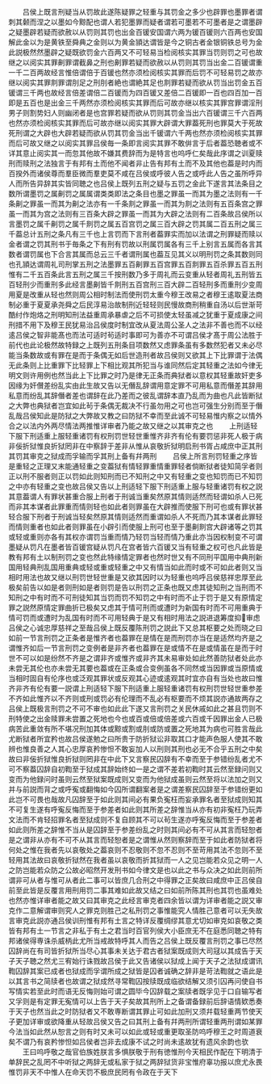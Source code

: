<!-- { "loadSidebar": true } -->
　　吕侯上既言刑疑当从罚故此遂陈疑罪之轻重与其罚金之多少也辟罪也墨罪者谓刺其颡而涅之以墨如今黥配也谓人若犯墨罪而疑者谓若可墨若不可墨者是之谓墨辟之疑墨辟若疑而欲赦以从罚则其罚也出金百锾安国谓六两为锾百锾则六百两也安国解此金以为是黄铁至舜典之金则以为黄金頴达谓皆是今之铜古者金银铜铁总号为金此説极然然墨辟之疑既欲罚金六百两又不可轻易当检阅核实其罪当罚则罚之可也故继之以阅实其罪劓罪谓截鼻之刑也劓罪若疑而欲赦以从罚则其罚当出金二百锾谓重一千二百两故经言惟倍谓倍于百锾也然亦须检阅核实其罪而后罚不可轻易罚之故亦继以阅实其罪剕罪谓刖足之刑刖者絶也谓絶其足也剕罪若疑而欲从罚当出罚金五百锾谓三千两也故经言倍差谓倍二百锾而为四百锾又差倍二百锾即一百也四百加一百即是五百也是出金三千两然亦须检阅核实其罪而后可故亦继以核实其罪宫罪谓淫刑男子则割势妇人则幽闭者是也宫罪若疑而欲从罚则其罚金当出六百锾谓三千六百两也然亦须检阅核实其罪而后可故亦继以阅实其罪大辟谓大罪葢死刑也罪莫大于死故死刑谓之大辟也大辟若疑而欲从罚其罚金当出千锾谓六千两也然亦须检阅核实其罪而后可故又继之以阅实其罪吕侯毎一条即言阅实其罪不敢倂言于后者葢恐聴者或不详其意止阅实其一而忽其他故不嫌其费辞而为是特言也呜呼仁矣哉此序谓之训夏赎刑而赎刑之法独言于有邦有土而他不闻者非止告有邦有土而不及其他也葢是时内而百揆外而诸侯尊而羣臣微而羣吏莫不咸在吕侯或呼彼人告之或呼此人告之虽所呼异人而所告异辞其实皆同聴之也吕侯上既列五刑之疑与五罚之金此下遂言其法条目之数所谓墨罚之属劓罚之属属谓类类即法之条目也墨之罪虽一而其为墨之法则有一千条劓之罪虽一而其为劓之法亦有一千条剕之罪虽一而其为剕之法则有五百条宫之罪虽一而其为宫之法则有三百条大辟之罪虽一而其为大辟之法则有二百条故吕侯所以言墨罚之属千劓罚之属千剕罚之属五百宫罚之属三百大辟之罚其属二百五刑之属三千葢总计五刑之条凡有三千也上言罚而下言刑者葢罪实而加以法谓之刑罪疑而赎以金者谓之罚其刑书于毎条之下有刑有罚故以刑属罚属各有三千上别言五属而各言其数者谓罚属也下合言其属而总云三千者谓刑属也葢互见其义以明刑罚之条其数则同也孔頴达谓周礼司刑掌五刑之法墨罪五百劓罪五百宫罪五百剕罪五百杀罪五百五刑惟有二千五百条此言五刑之属三千按刑数乃多于周礼而云变重从轻者周礼五刑皆五百轻刑少而重刑多此经言墨劓皆千剕刑五百宫刑三百大辟二百轻刑多而重刑少变周用夏是改重从轻也然则周公相时制法而使刑罚太重今穆王改易之者穆王逺取夏法商制必重于夏夏承尧舜之后民淳易治故制刑近轻轻则民慢故商刑稍重自汤以后世渐苛酷纣作炮烙之刑明知刑法益重周承暴虐之后不可损使太轻虽减之犹重于夏成康之间刑措不用下及穆王民犹易治吕侯度时制宜改从夏法周公圣人之法非不善也而不以经逺吕侯之智非能髙也而法可适时茍适时事即可为善亦不可谓吕侯才髙于周公法胜于前代也此论极然故特録之上既列五刑条目项数然又虑罪条虽有多数然犯者又未必尽能当条数故或有罪在是而于条偶无如后世造刑者故吕侯则又欲其上下比罪谓于法偶无此条则上比重罪下比轻罪上下相比观其所犯当与谁同然后定其轻重之法如今律无明文则许用例也然当此上下比罪之时乃是律无正条而典狱者以意权其轻重故奸吏多因缘为奸儧差纷乱实由此生故又告以无僭乱辞谓用意定罪不可用私意而僭差其辞用私意而纷乱其辞僭者差也谓辞在此乃差而之彼乱谓辞本直乃乱而为曲也凡此皆断狱之大弊也典狱者岂宜如此茍于条偶无裁决不行虽勿用之可也岂可强生分别而至于僭乱哉吕侯知此是防狱之大弊故又教之曰防狱不幸而至此诚不可轻易惟内察之以情外合之以法内外两尽情法两推惟详审者乃能之故又继之以其审克之也
　　上刑适轻下服下刑适重上服轻重诸罚有权刑罚世轻世重惟齐非齐有伦有要罚惩非死人极于病非佞折狱惟良折狱罔非在中察辞于差非从惟从哀敬折狱明启刑书胥占咸庶中正其刑其罚其审克之狱成而孚输而孚其刑上备有幷两刑
　　吕侯上所言刑罚轻重之序皆是重轻之正理又末能通轻重之变葢狱有情轻罪重情重罪轻者倘断狱者徒知简孚者则正以刑不服者则正以罚如此则知刑而已不知刑之中又有轻重之变也知罚而已不知罚之中亦有轻重之变也故吕侯又告以上刑适轻下服下刑适重上服与轻重诸罚有权之説其意葢谓人有罪状甚重合服上刑者于刑诚当重矣然原其情则适然而轻谓如杀人已死而非其本谋者此罪重而情则轻也如此者则罪虽在大辟推而使服下刑可也或有罪状甚轻合服下刑者于刑诚当轻矣然原其情则适然而重谓如杀人不死而乃其本谋者此罪轻而情则重者也如此者则罪虽在小辟引而使服上刑可也至于墨劓剕宫大辟诸等之罚其或轻或重则亦各有其权亦谓罚当重而情乃轻罚当轻而情乃重此亦当因权制变不可谓墨疑从罚凡在墨者皆百锾宫疑从罚凡在宫者皆六百锾又当有轻重之权可也凡此皆是教有邦有土以制刑罚之变也然此特缘情定罪者也然时世又有不同刑平国用中典刑新国用轻典刑乱国用重典或轻或重或轻重之中又有情当如此而时或不可如此者则又当相时用法也故又继以刑罚世轻世重是又欲其因时以为轻重也呜呼吕侯慈祥忠厚至此极矣前告以如是者则刑如是者则罚是告以刑罚之正条也既又虑其徒知刑之当刑而不知刑之中有时而不可刑徒知其当罚而罚不知罚之中有时而不止于罚于是又有原情定罪之説然原情定罪曲折已极矣又虑其于情可刑而或遭时为新国有时而不可用重典于情可罚而或遭时为乱国有时而不可用轻典于是又有相时用法之説进退筹度抑审虑吕侯之心诚忠厚慈祥之至哉吕侯上既反覆陈刑罚之説此下又总其枢要之处而晓之曰如前一节言刑罚之正条者是惟齐者也葢罪在是情在是而刑罚亦当在是适然均齐是之谓惟齐如后一节言刑罚之变例者是非齐者也葢罪在是或情不在是或情虽在是而于时世不可以如是纷然不齐是之谓非齐或惟齐或非齐其未易审处如此然善防狱者处此亦未尝无其伦也亦未尝无其要也葢或在正条或合变例虽各不同然或当因罪或当原情或当相时固自有伦序也或泛观其罪状或反观其心迹或逺观其时宜亦自有当处也故曰惟齐非齐有伦有要一説谓上刑适轻下服下刑适重上服轻重诸罚有权刑罚世轻世重参差不齐如此惟齐以不齐则或刑或罚必有伦理而不乱必有枢要而不烦其説亦通故两存之吕侯上既极言刑罚之不可不审也如此此下遂又言刑罚之关民休戚如此之甚且罚则不刑特使之出金赎罪未尝置之死地也今也或百或倍或倍差或六百或千因罪出金人已极病苦此重敛有所不堪况刑加其体或黥或割或刖或防或置之死地其为病也可胜言哉此尤断狱者所宜矜也故吕侯遂勉之曰所贵于防折狱讼非取其口才能声色服人使其不敢辨也惟良善之人其心忠厚哀矜惨怛不敢妄加人以刑则其刑也必无不合乎五刑之中矣故曰非佞折狱惟良折狱则罔非在中此下又言察民囚辞有不幸而至于参错纷乱者尤不可不察葢囚辞自初鞫至于狱成其辞始终如一是之谓不差若初鞫时其云然至録问则又变而为他録问时虽则云然至狱案既成则又变而为他狱成虽则云然至将以法加之则又并与前説而背之或呼寃或翻悔如今囚所谓翻案者是之谓差察民囚辞至于参错纷更如此岂不可畏也哉故凡囚辞至于如此则其间必有果负寃枉而妄承罪名者至狱成则知其不可复生遂有呼寃反悔而至于参差者如此则其所差之辞惟当从亦有初非寃枉乃玩弄文法而不肯轻招罪名者至狱成则不复自顾其不可以茍生遂亦呼寃反悔而至于参差者如此则所差之辞惟不当从是囚辞至于参差纷乱之时则其间必有不可从其言而轻恕者是之谓非从亦有不可不从其言而轻恕者是之谓惟从然则察辞而至于如此者防狱者将何处之惟在我者先以哀敬处之葢哀则不忍敬则不忽不忍则不至苛用其法不忽则不至轻用其法故曰哀敬折狱然在我者虽以哀敬而折其狱而一人之见岂能若众见之明一人之防岂能若众防之公故必昭然开发刑书如今律文是也以此之书与众决之如此则前所谓非可从者与惟可从者此二事可以皆庶几合刑之中得罪之正矣故曰咸庶中正吕侯自前至此皆是反覆言用刑用罚二事其难如此故又结之曰如前所陈其刑也其罚也虽难处也然亦惟详审者能之故又曰其审克之此经言审克者四余皆以谓为详审者能之説又审克作二意解谓审则究人之罪克则胜己之私刑罚之事惟能究人情胜己意者可以无失故言审克此説亦通吕侯训刑惟有邦有土言之特详反覆绸缪其意尤切如审克如哀敬之类皆有邦有土一节言之非私于有土之君当时百官列侯大小臣庶无不在庭悉同聴之特有邦诸侯得専诛杀威柄此尤所当戒故特呼其人而告之吕侯上既反覆言刑罚之事已尽然囚辞尚在有司皆折狱所当尽心其事未关达于君古者狱案既成则大司冦以其成告于天子天子聴之然尤三宥始行诛戮故吕侯于此又告诸侯以狱成上闻于天子之法狱成谓讯鞫囚辞其案已成者也狱成而孚谓所成之狱皆是囚者诚确之辞非是苛法鞫就之语此是以其言书之简牍者也故谓之狱成然寻常鞫囚按牍既成临欲结解又须引囚再问使自书写情实若至此时而语无反悔则始可谓之圆毕今囚辞载之案牍者既孚见于口自输写者又孚则是有定罪无寃情可以上告于天子矣故其刑所上之备谓备録前后辞语情欵悉奏于天子也然当此之时防狱者又不敢専断谓其罪止可如此加刑又须幷载轻重两节使天子更加详审或欲降重从轻故吕侯又告之曰其刑上备有幷两刑所谓轻重两刑谓如某罪今法当如此然从恕言之则有时又未可以如此或轻或重更取圣防呜呼穆王之时周道衰矣不谓乃有哀矜惨怛如吕侯者岂非去成康不试之时尚未逺故犹有遗风余韵也欤
　　王曰呜呼敬之哉官伯族姓朕言多惧朕敬于刑有徳惟刑今天相民作配在下明清于单辞民之乱罔不中听狱之两辞无或私家于狱之两辞狱货非宝惟府辜功报以庶尤永畏惟罚非天不中惟人在命天罚不极庶民罔有令政在于天下

